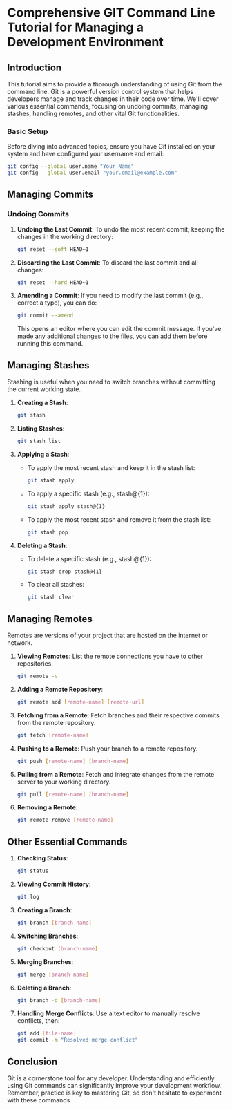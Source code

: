 # Comprehensive GIT Command Line Tutorial for Managing a Development Environment

## Introduction

This tutorial aims to provide a thorough understanding of using Git from the command line. Git is a powerful version control system that helps developers manage and track changes in their code over time. We'll cover various essential commands, focusing on undoing commits, managing stashes, handling remotes, and other vital Git functionalities.

### Basic Setup

Before diving into advanced topics, ensure you have Git installed on your system and have configured your username and email:

```bash
git config --global user.name "Your Name"
git config --global user.email "your.email@example.com"
```

## Managing Commits 

### Undoing Commits

1. **Undoing the Last Commit**: To undo the most recent commit, keeping the changes in the working directory:

   ```bash
   git reset --soft HEAD~1
   ```

2. **Discarding the Last Commit**: To discard the last commit and all changes:

   ```bash
   git reset --hard HEAD~1
   ```

3. **Amending a Commit**: If you need to modify the last commit (e.g., correct a typo), you can do:

   ```bash
   git commit --amend
   ```

   This opens an editor where you can edit the commit message. If you've made any additional changes to the files, you can add them before running this command.

## Managing Stashes

Stashing is useful when you need to switch branches without committing the current working state.

1. **Creating a Stash**:

   ```bash
   git stash
   ```

2. **Listing Stashes**:

   ```bash
   git stash list
   ```

3. **Applying a Stash**:

   - To apply the most recent stash and keep it in the stash list:

     ```bash
     git stash apply
     ```

   - To apply a specific stash (e.g., stash@{1}):

     ```bash
     git stash apply stash@{1}
     ```

   - To apply the most recent stash and remove it from the stash list:

     ```bash
     git stash pop
     ```

4. **Deleting a Stash**:

   - To delete a specific stash (e.g., stash@{1}):

     ```bash
     git stash drop stash@{1}
     ```

   - To clear all stashes:

     ```bash
     git stash clear
     ```

## Managing Remotes

Remotes are versions of your project that are hosted on the internet or network.

1. **Viewing Remotes**: List the remote connections you have to other repositories.

   ```bash
   git remote -v
   ```

2. **Adding a Remote Repository**:

   ```bash
   git remote add [remote-name] [remote-url]
   ```

3. **Fetching from a Remote**: Fetch branches and their respective commits from the remote repository.

   ```bash
   git fetch [remote-name]
   ```

4. **Pushing to a Remote**: Push your branch to a remote repository.

   ```bash
   git push [remote-name] [branch-name]
   ```

5. **Pulling from a Remote**: Fetch and integrate changes from the remote server to your working directory.

   ```bash
   git pull [remote-name] [branch-name]
   ```

6. **Removing a Remote**:

   ```bash
   git remote remove [remote-name]
   ```

## Other Essential Commands

1. **Checking Status**:

   ```bash
   git status
   ```

2. **Viewing Commit History**:

   ```bash
   git log
   ```

3. **Creating a Branch**:

   ```bash
   git branch [branch-name]
   ```

4. **Switching Branches**:

   ```bash
   git checkout [branch-name]
   ```

5. **Merging Branches**:

   ```bash
   git merge [branch-name]
   ```

6. **Deleting a Branch**:

   ```bash
   git branch -d [branch-name]
   ```

7. **Handling Merge Conflicts**: Use a text editor to manually resolve conflicts, then:

   ```bash
   git add [file-name]
   git commit -m "Resolved merge conflict"
   ```

## Conclusion

Git is a cornerstone tool for any developer. Understanding and efficiently using Git commands can significantly improve your development workflow. Remember, practice is key to mastering Git, so don't hesitate to experiment with these commands
